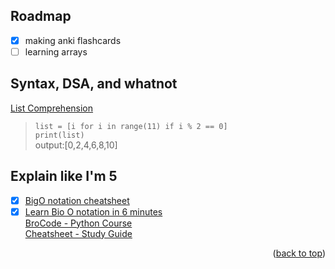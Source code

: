 <!-- ROADMAP -->
## Roadmap
- [x] making anki flashcards
- [ ] learning arrays

<!-- DSAs -->
## Syntax, DSA, and whatnot
[List Comprehension](https://www.geeksforgeeks.org/python-list-comprehension/) <br>
> `list = [i for i in range(11) if i % 2 == 0]` <br>
> `print(list)` <br>
> output:[0,2,4,6,8,10]


<!-- Useful Resources -->
## Explain like I'm 5

- [x] [BigO notation cheatsheet](https://salmaeng71.medium.com/big-o-notation-cheat-sheet-4a7e5632c93e) <br>
- [x] [Learn Bio O notation in 6 minutes](https://www.youtube.com/watch?v=XMUe3zFhM5c&list=PLZPZq0r_RZON1eaqfafTnEexRzuHbfZX8&index=8&ab_channel=BroCode) <br>
[BroCode - Python Course](https://www.youtube.com/watch?app=desktop&v=XKHEtdqhLK8&t=12312s&ab_channel=BroCode) <br>
[Cheatsheet - Study Guide](https://leetcode.com/discuss/study-guide/2122306/Python-Cheat-Sheet-for-Leetcode) <br>

<p align="right">(<a href="#readme-top">back to top</a>)</p>
